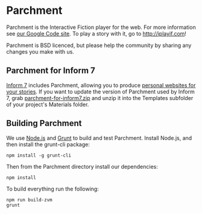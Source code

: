 Parchment
=========

Parchment is the Interactive Fiction player for the web. For more information see [our Google Code site](http://code.google.com/p/parchment). To play a story with it, go to <http://iplayif.com>!

Parchment is BSD licenced, but please help the community by sharing any changes you make with us.

Parchment for Inform 7
----------------------

[Inform 7](http://inform7.com/) includes Parchment, allowing you to produce [personal websites for your stories](http://inform7.com/write/publish/). If you want to update the version of Parchment used by Inform 7, grab [parchment-for-inform7.zip](https://raw.github.com/curiousdannii/parchment/master/lib/parchment-for-inform7.zip) and unzip it into the Templates subfolder of your project's Materials folder.

Building Parchment
-----------------

We use [Node.js](http://nodejs.org/) and [Grunt](http://gruntjs.com/) to build and test Parchment. Install Node.js, and then install the grunt-cli package:

```
npm install -g grunt-cli
```

Then from the Parchment directory install our dependencies:

```
npm install
```

To build everything run the following:

```
npm run build-zvm
grunt
```
